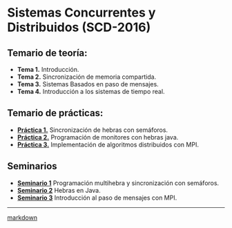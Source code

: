 #  Sistemas Concurrentes y Distribuidos (SCD-2016)

## Temario de teoría:
- **Tema 1.** Introducción. 
- **Tema 2.** Sincronización de memoria compartida.
- **Tema 3.** Sistemas Basados en paso de mensajes.
- **Tema 4.** Introducción a los sistemas de tiempo real.



## Temario de prácticas: 

- [**Práctica 1.**][1P] Sincronización de hebras con semáforos.
- [**Práctica 2.**][2P] Programación de monitores con hebras java.
- [**Práctica 3.**][3P] Implementación de algoritmos distribuidos con MPI.

## Seminarios

- [**Seminario 1**][1S] Programación multihebra y sincronización con semáforos.
- [**Seminario 2**][2S] Hebras en Java.
- [**Seminario 3**][3S] Introducción al paso de mensajes con MPI.

________________
 [markdown](https://github.com/adam-p/markdown-here/wiki/Markdown-Cheatsheet)




[//]:#(Prácticas)
[1P]:https://github.com/adam-p/markdown-here/wiki/Markdown-Cheatsheet
[2P]:https://github.com/adam-p/markdown-here/wiki/Markdown-Cheatsheet
[3P]:https://github.com/adam-p/markdown-here/wiki/Markdown-Cheatsheet
[//]:#(Seminarios)
[1S]:https://github.com/marlenelis/SCD/blob/master/seminarios/seminario.md
[2S]:https://github.com/adam-p/markdown-here/wiki/Markdown-Cheatsheet
[3S]:https://github.com/adam-p/markdown-here/wiki/Markdown-Cheatsheet
